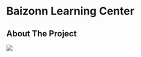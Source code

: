 # Baizonn Learning Center

## About The Project

<img src="https://th.bing.com/th/id/OIP.Yj4ylss4ZYZU82cyGQElsAHaEK?rs=1&pid=ImgDetMain">
